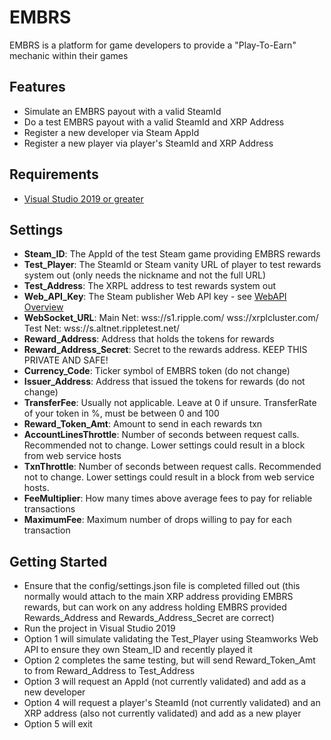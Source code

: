 # EMBRS
EMBRS is a platform for game developers to provide a "Play-To-Earn" mechanic within their games

## Features

- Simulate an EMBRS payout with a valid SteamId
- Do a test EMBRS payout with a valid SteamId and XRP Address
- Register a new developer via Steam AppId
- Register a new player via player's SteamId and XRP Address

## Requirements

- [Visual Studio 2019 or greater](https://visualstudio.microsoft.com/downloads/)

## Settings

- **Steam_ID**: The AppId of the test Steam game providing EMBRS rewards
- **Test_Player**: The SteamId or Steam vanity URL of player to test rewards system out (only needs the nickname and not the full URL)
- **Test_Address**: The XRPL address to test rewards system out
- **Web_API_Key**: The Steam publisher Web API key - see [WebAPI Overview](https://partner.steamgames.com/doc/webapi_overview/auth)
- **WebSocket_URL**: Main Net: 	wss://s1.ripple.com/  wss://xrplcluster.com/  Test Net: wss://s.altnet.rippletest.net/
- **Reward_Address**: Address that holds the tokens for rewards
- **Reward_Address_Secret**: Secret to the rewards address. KEEP THIS PRIVATE AND SAFE!
- **Currency_Code**: Ticker symbol of EMBRS token (do not change)
- **Issuer_Address**: Address that issued the tokens for rewards (do not change)
- **TransferFee**: Usually not applicable. Leave at 0 if unsure. TransferRate of your token in %, must be between 0 and 100
- **Reward_Token_Amt**: Amount to send in each rewards txn
- **AccountLinesThrottle**: Number of seconds between request calls. Recommended not to change. Lower settings could result in a block from web service hosts
- **TxnThrottle**: Number of seconds between request calls. Recommended not to change. Lower settings could result in a block from web service hosts.
- **FeeMultiplier**: How many times above average fees to pay for reliable transactions
- **MaximumFee**: Maximum number of drops willing to pay for each transaction

## Getting Started

- Ensure that the config/settings.json file is completed filled out (this normally would attach to the main XRP address providing EMBRS rewards, but can work on any address holding EMBRS provided Rewards_Address and Rewards_Address_Secret are correct)
- Run the project in Visual Studio 2019
- Option 1 will simulate validating the Test_Player using Steamworks Web API to ensure they own Steam_ID and recently played it
- Option 2 completes the same testing, but will send Reward_Token_Amt to from Reward_Address to Test_Address
- Option 3 will request an AppId (not currently validated) and add as a new developer
- Option 4 will request a player's SteamId (not currently validated) and an XRP address (also not currently validated) and add as a new player
- Option 5 will exit
